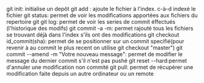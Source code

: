 git init: initialise un depôt
git add : ajoute le fichier à l'index. c-à-d indexé le fichier
git status: permet de voir les modifications apportées aux fichiers du repertoire git
git log: permet de voir les series de commit éffectués (l'historique des modifs)
git commit -a -m: permet rajouté tous les fichiers se trouvant déjà dans l'index s'ils ont des modifications
git checkout id_commit(sha): permet de se positionner sur un commit specifié(pour revenir à au commit le plus recent on utilise git checkout "master")
git commit --amend -m "Votre nouveau message": permet de modifier le message du dernier commit s'il n'est pas pushé 
git reset --hard‌:permet d'annuler une modification non commité
git pull: permet de récupérer une modification faite depuis un autre ordinateur ou un remote
